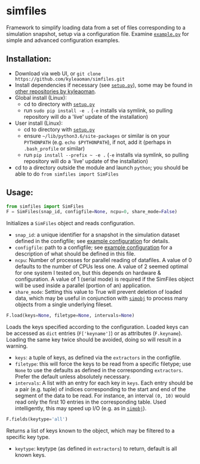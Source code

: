 # simfiles
Framework to simplify loading data from a set of files corresponding to a simulation snapshot, setup via a configuration file. Examine [`example.py`](https://github.com/kyleaoman/simfiles/blob/master/simfiles/configs/example.py) for simple and advanced configuration examples.

## Installation:
 - Download via web UI, or `git clone https://github.com/kyleaoman/simfiles.git`
 - Install dependencies if necessary (see [`setup.py`](https://github.com/kyleaoman/simfiles/blob/master/setup.py)), some may be found in [other repositories by kyleaoman](https://github.com/kyleaoman?tab=repositories).
 - Global install (Linux): 
   - cd to directory with [`setup.py`](https://github.com/kyleaoman/simfiles/blob/master/setup.py)
   - run `sudo pip install -e .` (`-e` installs via symlink, so pulling repository will do a 'live' update of the installation)
 - User install (Linux):
   - cd to directory with [`setup.py`](https://github.com/kyleaoman/simfiles/blob/master/setup.py)
   - ensure `~/lib/python3.6/site-packages` or similar is on your `PYTHONPATH` (e.g. `echo $PYTHONPATH`), if not, add it (perhaps in `.bash_profile` or similar)
   - run `pip install --prefix ~ -e .` (`-e` installs via symlink, so pulling repository will do a 'live' update of the installation)
 - cd to a directory outside the module and launch `python`; you should be able to do `from simfiles import SimFiles`

## Usage:

```python
from simfiles import SimFiles
F = SimFiles(snap_id, configfile=None, ncpu=0, share_mode=False)
```

Initializes a `SimFiles` object and reads configuration.
 - `snap_id`: a unique identifier for a snapshot in the simulation dataset defined in the configfile; see [example configuration](https://github.com/kyleaoman/simfiles/blob/master/simfiles/configs/example.py) for details.
 - `configfile`: path to a configfile; see [example configuration](https://github.com/kyleaoman/simfiles/blob/master/simfiles/configs/example.py) for a description of what should be defined in this file.
 - `ncpu`: Number of processes for parallel reading of datafiles. A value of 0 defaults to the number of CPUs less one. A value of 2 seemed optimal for one system I tested on, but this depends on hardware & configuration. A value of 1 (serial mode) is required if the SimFiles object will be used inside a parallel (portion of an) application.
 - `share_mode`: Setting this value to True will prevent deletion of loaded data, which may be useful in conjunction with [`simobj`](https://github.com/kyleaoman/simobj) to process many objects from a single underlying fileset.
 
```python
F.load(keys=None, filetype=None, intervals=None)
```

Loads the keys specified according to the configuration. Loaded keys can be accessed as `dict` entries (`F['keyname']`) or as attributes (`F.keyname`). Loading the same key twice should be avoided, doing so will result in a warning.
 - `keys`: a tuple of keys, as defined via the `extractors` in the configfile.
 - `filetype`: this will force the keys to be read from a specific filetype; use `None` to use the defaults as defined in the corresponding `extractors`. Prefer the default unless absolutely necessary.
 - `intervals`: A list with an entry for each key in `keys`. Each entry should be a pair (e.g. tuple) of indices corresponding to the start and end of the segment of the data to be read. For instance, an interval `(0, 10)` would read only the first 10 entries in the corresponding table. Used intelligently, this may speed up I/O (e.g. as in [`simobj`](https://github.com/kyleaoman/simobj)).

```python
F.fields(keytype='all')
```

Returns a list of keys known to the object, which may be filtered to a specific key type.
 - `keytype`: keytype (as defined in `extractors`) to return, default is all known keys.
